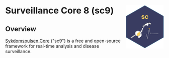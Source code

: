 # Surveillance Core 8 (sc9) <a href="https://docs.sykdomspulsen.no/sc"><img src="man/figures/logo.png" align="right" width="120" /></a>

## Overview 

[Sykdomspulsen Core](https://docs.sykdomspulsen.no/sc) ("sc9") is a free and open-source framework for real-time analysis and disease surveillance.
